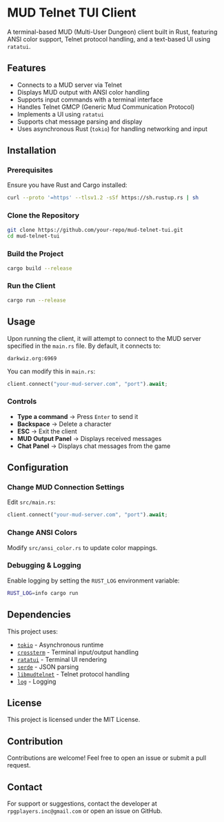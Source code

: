 # MUD Telnet TUI Client

A terminal-based MUD (Multi-User Dungeon) client built in Rust, featuring ANSI color support, Telnet protocol handling, and a text-based UI using `ratatui`.

## Features
- Connects to a MUD server via Telnet
- Displays MUD output with ANSI color handling
- Supports input commands with a terminal interface
- Handles Telnet GMCP (Generic Mud Communication Protocol)
- Implements a UI using `ratatui`
- Supports chat message parsing and display
- Uses asynchronous Rust (`tokio`) for handling networking and input

## Installation

### Prerequisites
Ensure you have Rust and Cargo installed:
```sh
curl --proto '=https' --tlsv1.2 -sSf https://sh.rustup.rs | sh
```

### Clone the Repository
```sh
git clone https://github.com/your-repo/mud-telnet-tui.git
cd mud-telnet-tui
```

### Build the Project
```sh
cargo build --release
```

### Run the Client
```sh
cargo run --release
```

## Usage

Upon running the client, it will attempt to connect to the MUD server specified in the `main.rs` file. By default, it connects to:
```
darkwiz.org:6969
```
You can modify this in `main.rs`:
```rust
client.connect("your-mud-server.com", "port").await;
```

### Controls
- **Type a command** → Press `Enter` to send it
- **Backspace** → Delete a character
- **ESC** → Exit the client
- **MUD Output Panel** → Displays received messages
- **Chat Panel** → Displays chat messages from the game

## Configuration

### Change MUD Connection Settings
Edit `src/main.rs`:
```rust
client.connect("your-mud-server.com", "port").await;
```

### Change ANSI Colors
Modify `src/ansi_color.rs` to update color mappings.

### Debugging & Logging
Enable logging by setting the `RUST_LOG` environment variable:
```sh
RUST_LOG=info cargo run
```

## Dependencies
This project uses:
- [`tokio`](https://crates.io/crates/tokio) - Asynchronous runtime
- [`crossterm`](https://crates.io/crates/crossterm) - Terminal input/output handling
- [`ratatui`](https://crates.io/crates/ratatui) - Terminal UI rendering
- [`serde`](https://crates.io/crates/serde) - JSON parsing
- [`libmudtelnet`](https://crates.io/crates/libmudtelnet) - Telnet protocol handling
- [`log`](https://crates.io/crates/log) - Logging

## License
This project is licensed under the MIT License.

## Contribution
Contributions are welcome! Feel free to open an issue or submit a pull request.

## Contact
For support or suggestions, contact the developer at `rpgplayers.inc@gmail.com` or open an issue on GitHub.

